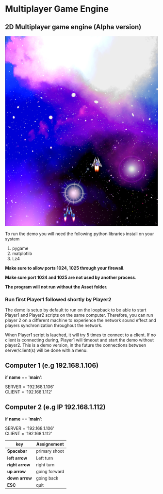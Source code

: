 # Multiplayer Game Engine
## 2D Multiplayer game engine (Alpha version) 

![alt text](https://github.com/yoyoberenguer/MultiplayerGameEngine/blob/master/Multiplayer.PNG)

To run the demo you will need the following python libraries install on your system 
 1) pygame
 2) matplotlib  
 3) Lz4 

**Make sure to allow ports 1024, 1025 through your firewall**.

**Make sure port 1024 and 1025 are not used by another process**.

**The program will not run without the Asset folder.**

### Run first Player1 followed shortly by Player2 

The demo is setup by default to run on the loopback to be able to start 
Player1 and Player2 scripts on the same computer. Therefore, you can run 
player 2 on a different machine to experience the network sound effect and players 
synchronization throughout the network. 

When Player1 script is lauched, it will try 5 times to connect to a client. 
If no client is connecting during, Player1 will timeout and start the demo without player2.
This is a demo version, in the future the connections between server/client(s) will be done with a menu.

## Computer 1 (e.g 192.168.1.106)

if __name__ == '__main__':

  SERVER = '192.168.1.106'  
  CLIENT = '192.168.1.112'

## Computer 2 (e.g IP 192.168.1.112)

if __name__ == '__main__':

  SERVER = '192.168.1.106'  
  CLIENT = '192.168.1.112'


**key**         |    Assignement 
--------------- | -------------------
**Spacebar**    |    primary shoot
**left arrow**  |    Left turn
**right arrow** |    right turn
**up arrow**    |    going forward
**down arrow**  |    going back
**ESC**         |    quit


